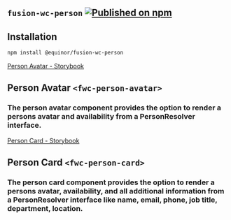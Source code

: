 <!--prettier-ignore-start-->
## `fusion-wc-person` [![Published on npm](https://img.shields.io/npm/v/@equinor/fusion-wc-person.svg)](https://www.npmjs.com/package/@equinor/fusion-wc-person)

## Installation
```sh
npm install @equinor/fusion-wc-person
```

[Person Avatar - Storybook](https://equinor.github.io/fusion-web-components/?path=/docs/people-personavatar)
## Person Avatar `<fwc-person-avatar>`
### The person avatar component provides the option to render a persons avatar and availability from a PersonResolver interface.


[Person Card - Storybook](https://equinor.github.io/fusion-web-components/?path=/docs/people-personcard)
## Person Card `<fwc-person-card>`
### The person card component provides the option to render a persons avatar, availability, and all additional information from a PersonResolver interface like name, email, phone, job title, department, location.
<!--prettier-ignore-end-->
